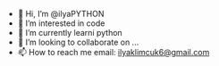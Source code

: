 - 👋 Hi, I’m @ilyaPYTHON
- 👀 I’m interested in code
- 🌱 I’m currently learni python
- 💞️ I’m looking to collaborate on ...
- 📫 How to reach me email: ilyaklimcuk6@gmail.com

<!---
ilyaPYTHON/ilyaPYTHON is a ✨ special ✨ repository because its `README.md` (this file) appears on your GitHub profile.
You can click the Preview link to take a look at your changes.
--->
